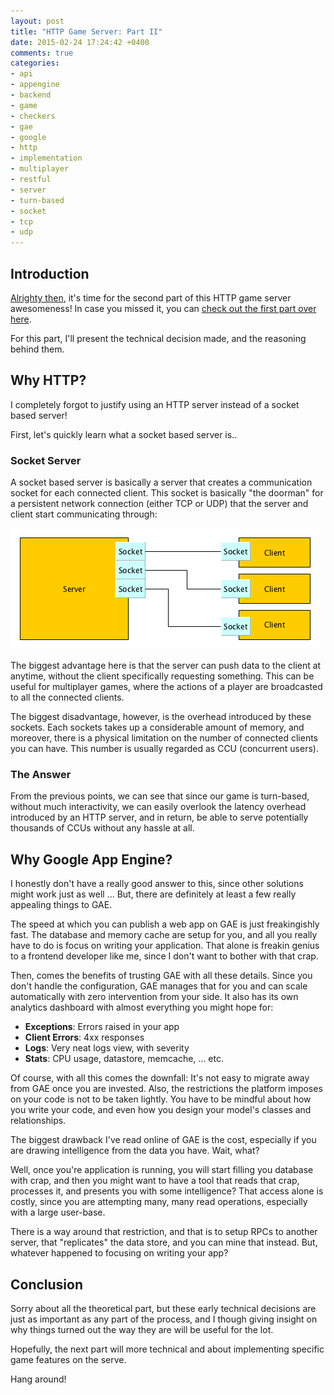 ```yaml
---
layout: post
title: "HTTP Game Server: Part II"
date: 2015-02-24 17:24:42 +0400
comments: true
categories: 
- api
- appengine
- backend
- game
- checkers
- gae
- google
- http
- implementation
- multiplayer
- restful
- server
- turn-based
- socket
- tcp
- udp
---
```


## Introduction

[Alrighty then](https://www.youtube.com/watch?v=0tJGk4ofc18), it's time for the second part of this HTTP game server awesomeness! In case you missed it, you can [check out the first part over here](http://mazyod.com/blog/2015/02/17/http-game-server-part-i/).

For this part, I'll present the technical decision made, and the reasoning behind them.

## Why HTTP?

I completely forgot to justify using an HTTP server instead of a socket based server!

First, let's quickly learn what a socket based server is..

### Socket Server

A socket based server is basically a server that creates a communication socket for each connected client. This socket is basically "the doorman" for a persistent network connection (either TCP or UDP) that the server and client start communicating through:

![](/images/socket-diagram.png)

The biggest advantage here is that the server can push data to the client at anytime, without the client specifically requesting something. This can be useful for multiplayer games, where the actions of a player are broadcasted to all the connected clients.

The biggest disadvantage, however, is the overhead introduced by these sockets. Each sockets takes up a considerable amount of memory, and moreover, there is a physical limitation on the number of connected clients you can have. This number is usually regarded as CCU (concurrent users).

### The Answer

From the previous points, we can see that since our game is turn-based, without much interactivity, we can easily overlook the latency overhead introduced by an HTTP server, and in return, be able to serve potentially thousands of CCUs without any hassle at all.

## Why Google App Engine?

I honestly don't have a really good answer to this, since other solutions might work just as well ... But, there are definitely at least a few really appealing things to GAE.

The speed at which you can publish a web app on GAE is just freakingishly fast. The database and memory cache are setup for you, and all you really have to do is focus on writing your application. That alone is freakin genius to a frontend developer like me, since I don't want to bother with that crap.

Then, comes the benefits of trusting GAE with all these details. Since you don't handle the configuration, GAE manages that for you and can scale automatically with zero intervention from your side. It also has its own analytics dashboard with almost everything you might hope for:

+ __Exceptions__: Errors raised in your app
+ __Client Errors__: 4xx responses
+ __Logs__: Very neat logs view, with severity
+ __Stats__: CPU usage, datastore, memcache, ... etc.

Of course, with all this comes the downfall: It's not easy to migrate away from GAE once you are invested. Also, the restrictions the platform imposes on your code is not to be taken lightly. You have to be mindful about how you write your code, and even how you design your model's classes and relationships.

The biggest drawback I've read online of GAE is the cost, especially if you are drawing intelligence from the data you have. Wait, what?

Well, once you're application is running, you will start filling you database with crap, and then you might want to have a tool that reads that crap, processes it, and presents you with some intelligence? That access alone is costly, since you are attempting many, many read operations, especially with a large user-base. 

There is a way around that restriction, and that is to setup RPCs to another server, that "replicates" the data store, and you can mine that instead. But, whatever happened to focusing on writing your app?

## Conclusion

Sorry about all the theoretical part, but these early technical decisions are just as important as any part of the process, and I though giving insight on why things turned out the way they are will be useful for the lot.

Hopefully, the next part will more technical and about implementing specific game features on the serve.

Hang around!
